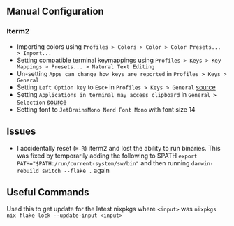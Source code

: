 ## Manual Configuration
### Iterm2
- Importing colors using `Profiles > Colors > Color > Color Presets... > Import...` 
- Setting compatible terminal keymappings using `Profiles > Keys > Key Mappings > Presets... > Natural Text Editing`
- Un-setting `Apps can change how keys are reported` in `Profiles > Keys > General`
- Setting `Left Option key` to `Esc+` in `Profiles > Keys > General` [source](https://github.com/helix-editor/helix/issues/2280#issuecomment-1165542932)
- Setting `Applications in terminal may access clipboard` in `General > Selection` [source](https://github.com/helix-editor/helix/issues/8715)
- Setting font to `JetBrainsMono Nerd Font Mono` with font size 14

## Issues
- I accidentally reset (`⌘-R`) iterm2 and lost the ability to run binaries. This was fixed by temporarily adding the following to \$PATH `export PATH="$PATH:/run/current-system/sw/bin"` and then running `darwin-rebuild switch --flake .` again

## Useful Commands

Used this to get update for the latest nixpkgs where `<input>` was `nixpkgs`
`nix flake lock --update-input <input>`
